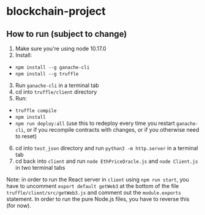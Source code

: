 # blockchain-project

## How to run (subject to change)
1. Make sure you're using node 10.17.0
2. Install:
  - `npm install --g ganache-cli`
  - `npm install --g truffle`
3. Run `ganache-cli` in a terminal tab
4. cd into `truffle/client` directory
5. Run:
  - `truffle compile`
  - `npm install`
  - `npm run deploy:all` (use this to redeploy every time you restart `ganache-cli`, or if you recompile contracts with changes, or if you otherwise need to reset)
6. cd into `test_json` directory and run `python3 -m http.server` in a terminal tab
7. cd back into `client` and run `node EthPriceOracle.js` and `node Client.js` in two terminal tabs

Note: in order to run the React server in `client` using `npm run start`, you have to uncomment `export default getWeb3` at the bottom of the file `truffle/client/src/getWeb3.js` and comment out the `module.exports` statement. In order to run the pure Node.js files, you have to reverse this (for now).